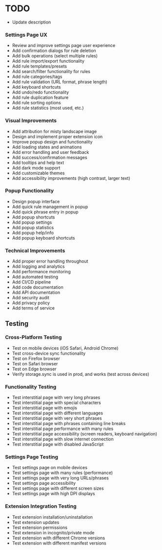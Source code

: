 # TODO

- Update description

### Settings Page UX

- Review and improve settings page user experience
- Add confirmation dialogs for rule deletion
- Add bulk operations (select multiple rules)
- Add rule import/export functionality
- Add rule templates/presets
- Add search/filter functionality for rules
- Add rule categories/tags
- Add rule validation (URL format, phrase length)
- Add keyboard shortcuts
- Add undo/redo functionality
- Add rule duplication feature
- Add rule sorting options
- Add rule statistics (most used, etc.)

### Visual Improvements

- Add attribution for misty landscape image
- Design and implement proper extension icon
- Improve popup design and functionality
- Add loading states and animations
- Add error handling and user feedback
- Add success/confirmation messages
- Add tooltips and help text
- Add dark mode support
- Add customizable themes
- Add accessibility improvements (high contrast, larger text)

### Popup Functionality

- Design popup interface
- Add quick rule management in popup
- Add quick phrase entry in popup
- Add popup shortcuts
- Add popup settings
- Add popup statistics
- Add popup help/info
- Add popup keyboard shortcuts

### Technical Improvements

- Add proper error handling throughout
- Add logging and analytics
- Add performance monitoring
- Add automated testing
- Add CI/CD pipeline
- Add code documentation
- Add API documentation
- Add security audit
- Add privacy policy
- Add terms of service

## Testing

### Cross-Platform Testing

- Test on mobile devices (iOS Safari, Android Chrome)
- Test cross-device sync functionality
- Test on Firefox browser
- Test on Safari browser
- Test on Edge browser
- Verify storage.sync is used in prod, and works (test across devices)

### Functionality Testing

- Test interstitial page with very long phrases
- Test interstitial page with special characters
- Test interstitial page with emojis
- Test interstitial page with different languages
- Test interstitial page with very short phrases
- Test interstitial page with phrases containing line breaks
- Test interstitial page performance with many rules
- Test interstitial page accessibility (screen readers, keyboard navigation)
- Test interstitial page with slow internet connection
- Test interstitial page with disabled JavaScript

### Settings Page Testing

- Test settings page on mobile devices
- Test settings page with many rules (performance)
- Test settings page with very long URLs/phrases
- Test settings page accessibility
- Test settings page with different screen sizes
- Test settings page with high DPI displays

### Extension Integration Testing

- Test extension installation/uninstallation
- Test extension updates
- Test extension permissions
- Test extension in incognito/private mode
- Test extension with different Chrome versions
- Test extension with different manifest versions
